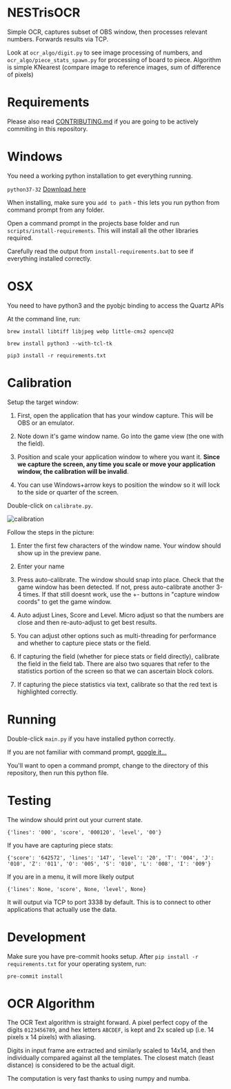 NESTrisOCR
===
Simple OCR, captures subset of OBS window, then processes relevant numbers.
Forwards results via TCP.

Look at `ocr_algo/digit.py` to see image processing of numbers, and `ocr_algo/piece_stats_spawn.py` for processing of board to piece.
Algorithm is simple KNearest (compare image to reference images, sum of difference of pixels)


Requirements
===
Please also read [CONTRIBUTING.md](https://github.com/alex-ong/NESTrisOCR/blob/master/CONTRIBUTING.md) if you are going to be actively commiting in this repository.

Windows
=====
You need a working python installation to get everything running.

`python37-32` [Download here](https://www.python.org/downloads/release/python-372/)

When installing, make sure you `add to path` - this lets you run python from command prompt from any folder.

Open a command prompt in the projects base folder and run `scripts/install-requirements`. This will install all the other libraries required.

Carefully read the output from `install-requirements.bat` to see if everything installed correctly.

OSX
=====

You need to have python3 and the pyobjc binding to access the Quartz APIs

At the command line, run:

`brew install libtiff libjpeg webp little-cms2 opencv@2`

`brew install python3 --with-tcl-tk`

`pip3 install -r requirements.txt`


Calibration
===

Setup the target window:

1) First, open the application that has your window capture. This will be OBS or an emulator.

2) Note down it's game window name. Go into the game view (the one with the field).

3) Position and scale your application window to where you want it. **Since we capture the screen, any time you scale or move your application window, the calibration will be invalid**. 

4) You can use Windows+arrow keys to position the window so it will lock to the side or quarter of the screen.

Double-click on `calibrate.py`.

![calibration](https://github.com/alex-ong/NESTrisOCR/blob/master/doc/example-calibration.png)

Follow the steps in the picture:

1) Enter the first few characters of the window name. Your window should show up in the preview pane.

2) Enter your name 

3) Press auto-calibrate. The window should snap into place. Check that the game window has been detected. If not, press auto-calibrate another 3-4 times. If that still doesnt work,
   use the +- buttons in "capture window coords" to get the game window.

4) Auto adjust Lines, Score and Level. Micro adjust so that the numbers are close and then re-auto-adjust to get best results.

5) You can adjust other options such as multi-threading for performance and whether to capture piece stats or the field.

6) If capturing the field (whether for piece stats or field directly), calibrate the field in the field tab. There are also
   two squares that refer to the statistics portion of the screen so that we can ascertain block colors.

7) If capturing the piece statistics via text, calibrate so that the red text is highlighted correctly.

Running
===
Double-click `main.py` if you have installed python correctly.

If you are not familiar with command prompt, [google it...](https://www.google.com/search?q=how+to+change+directory+in+command+prompt)

You'll want to open a command prompt, change to the directory of this repository, then run this python file.


Testing
===
The window should print out your current state.

`{'lines': '000', 'score', '000120', 'level', '00'}`

If you have are capturing piece stats:

`{'score': '642572', 'lines': '147', 'level': '20', 'T': '004', 'J': '010', 'Z': '011', 'O': '005', 'S': '010', 'L': '008', 'I': '009'}`

If you are in a menu, it will more likely output

`{'lines': None, 'score', None, 'level', None}`

It will output via TCP to port 3338 by default. This is to connect to other applications that actually use the data.


Development
===

Make sure you have pre-commit hooks setup. After `pip install -r requirements.txt` for your operating system, run:
```
pre-commit install
```


OCR Algorithm
===

The OCR Text algorithm is straight forward. A pixel perfect copy of the digits `0123456789`, and hex letters `ABCDEF`, is kept and 2x scaled up (i.e. 14 pixels x 14 pixels) with aliasing.

Digits in input frame are extracted and similarly scaled to 14x14, and then individually compared against all the templates. The closest match (least distance) is considered to be the actual digit.

The computation is very fast thanks to using numpy and numba.

